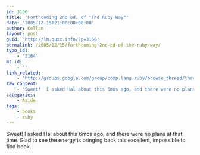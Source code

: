 ```yaml
---
id: 3166
title: 'Forthcoming 2nd ed. of "The Ruby Way"'
date: '2005-12-15T21:00:00+00:00'
author: Kellan
layout: post
guid: 'http://lm.quxx.info/?p=3166'
permalink: /2005/12/15/forthcoming-2nd-ed-of-the-ruby-way/
typo_id:
    - '3164'
mt_id:
    - ''
link_related:
    - 'http://groups.google.com/group/comp.lang.ruby/browse_thread/thread/43da2e78d77dedc3/02ff757b2cdae840?q=Forthcoming 2nd ed. of _The Ruby Way_&rnum=1'
raw_content:
    - 'Sweet!  I asked Hal about this 6mos ago, and there were no plans at that time.  Glad to see the energy is bringing back this excellent, impossible to find book.'
categories:
    - Aside
tags:
    - books
    - ruby
---
```


Sweet! I asked Hal about this 6mos ago, and there were no plans at that time. Glad to see the energy is bringing back this excellent, impossible to find book.